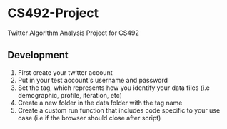 # CS492-Project
Twitter Algorithm Analysis Project for CS492

## Development

1. First create your twitter account
2. Put in your test account's username and password
3. Set the tag, which represents how you identify your data files (i.e demographic, profile, iteration, etc)
4. Create a new folder in the data folder with the tag name
5. Create a custom run function that includes code specific to your use case (i.e if the browser should close after script)
